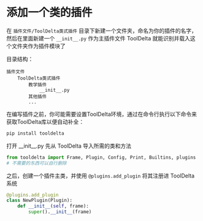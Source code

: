 # 添加一个类的插件

在 `插件文件/ToolDelta类式插件` 目录下新建一个文件夹，命名为你的插件的名字，然后在里面新建一个 `__init__.py` 作为主插件文件
ToolDelta 就能识别并载入这个文件夹作为插件模块了

目录结构：
```
插件文件
    ToolDelta类式插件
        教学插件
            __init__.py
        其他插件
        ...
```

在编写插件之前，你可能需要设置ToolDelta环境，通过在命令行执行以下命令来获取ToolDelta库以便自动补全：
```sh
pip install tooldelta
```

打开 \_\_init\_\_.py
先从 ToolDelta 导入所需的类和方法
```python
from tooldelta import Frame, Plugin, Config, Print, Builtins, plugins
# 不需要的东西可以自行删除
```

之后，创建一个插件主类，并使用 `@plugins.add_plugin` 将其注册进 ToolDelta 系统
```python
@plugins.add_plugin
class NewPlugin(Plugin):
    def __init__(self, frame):
        super().__init__(frame)

```